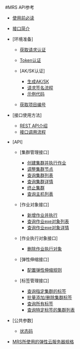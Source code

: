 #MRS API参考

-   [使用前必读](使用前必读.md)
-   [接口简介](接口简介.md)
-   [环境准备]
    -   [获取请求认证](获取请求认证.md)
    -   [Token认证](Token认证.md)
    -   [AK/SK认证]
        -   [生成AK/SK](生成AK-SK.md)
        -   [请求签名流程](请求签名流程.md)
        -   [示例代码](示例代码.md)

    -   [获取项目编号](获取项目编号.md)

-   [接口使用方法]
    -   [REST API介绍](REST-API介绍.md)
    -   [接口调用流程](接口调用流程.md)

-   [API]
    -   [集群管理接口]
        -   [创建集群并执行作业](创建集群并执行作业.md)
        -   [调整集群节点](调整集群节点.md)
        -   [查询集群列表](查询集群列表.md)
        -   [查询集群详情](查询集群详情.md)
        -   [终止集群](终止集群.md)
        -   [查询主机列表](查询主机列表.md)

    -   [作业对象接口]
        -   [新增作业并执行](新增作业并执行.md)
        -   [查询作业exe对象列表](查询作业exe对象列表.md)
        -   [查询作业exe对象详情](查询作业exe对象详情.md)

    -   [作业执行对象接口]
        -   [删除作业执行对象](删除作业执行对象.md)

    -   [弹性伸缩接口]
        -   [配置弹性伸缩规则](配置弹性伸缩规则.md)

    -   [标签管理接口]
        -   [查询指定集群的标签](查询指定集群的标签.md)
        -   [批量添加/删除集群标签](批量添加-删除集群标签.md)
        -   [查询所有标签](查询所有标签.md)
        -   [查询特定标签的集群列表](查询特定标签的集群列表.md)


-   [公共参数]
    -   [状态码](状态码.md)

-   [MRS所使用的弹性云服务器规格](MRS所使用的弹性云服务器规格.md)

